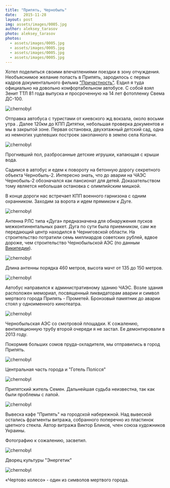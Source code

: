 ```yaml
---
title: "Припять, Чернобыль"
date:   2015-11-28
layout: post
img: assets/images/0005.jpg
author: aleksey_tarasov
photo: aleksey_tarasov
photos: 
  - assets/images/0005.jpg
  - assets/images/0005.jpg 
  - assets/images/0005.jpg 
  - assets/images/0005.jpg
--- 
```


Хотел поделиться своими впечатлениями поездки в зону отчуждения. Необъяснимое желание попасть в Припять, зародилось с первых кадров документального фильма ["Причастность"](https://www.youtube.com/watch?v=k2bVEh2RG7M). Ездил я туда официально на довольно комфортабельном автобусе. С собой взял Зенит ТТЛ 81 года выпуска и просроченную на 14 лет фотопленку Свема ДС-100.

<!--more-->

![chernobyl](https://drive.google.com/uc?export=download&id=0B0NRqCiUriFKdk9sR1MzaVM3bHM)

Отправка автобуса с туристами от киевского жд вокзала, около восьми утра . Далее 120км до КПП Дитятки, 
небольшая проверка документов и мы в закрытой зоне. Первая остановка, двухэтажный детский сад, одна из немногих уцелевших построек закопанного в землю села Копачи.

![chernobyl](https://drive.google.com/uc?export=download&id=0B0NRqCiUriFKX2hLOFNrbUhKQU0)

Прогнивший пол, разбросанные детские игрушки, капающая с крыши вода.

Садимся в автобус и едем к повороту на бетонную дорогу секретного объекта Чернобыль-2. Интересно знать, что до аварии на ЧАЭС Чернобыль-2 обозначался как пансионат для детей. Доказательством тому является небольшая остановка с олимпийским мишкой.

В конце дороги нас встречает КПП военного гарнизона с одним охранником. Заходим за ворота и идем прямиком к Дуге.

![chernobyl](https://drive.google.com/uc?export=download&id=0B0NRqCiUriFKUmZwR0lva2w0UWc)

Антенна РЛС типа «Дуга» предназначена для обнаружения пусков межконтинентальных ракет. Дуга по сути была приемником, сам же передающий центр находился в Черниговской области. На строительство потратили семь миллиардов советских рублей, вдвое дороже, чем строительство Чернобыльской АЭС (по данным [Википедии](https://ru.wikipedia.org/wiki/%D0%94%D1%83%D0%B3%D0%B0_%28%D1%80%D0%B0%D0%B4%D0%B8%D0%BE%D0%BB%D0%BE%D0%BA%D0%B0%D1%86%D0%B8%D0%BE%D0%BD%D0%BD%D0%B0%D1%8F_%D1%81%D1%82%D0%B0%D0%BD%D1%86%D0%B8%D1%8F%29)).

![chernobyl](https://drive.google.com/uc?export=download&id=0B0NRqCiUriFKRVRfRi1zOGRhR1k)

Длина антенны порядка 460 метров, высота мачт от 135 до 150 метров.

![chernobyl](https://drive.google.com/uc?export=download&id=0B0NRqCiUriFKZWVMZ0ZHeEdsLTA)

Автобус направился к административному зданию ЧАЭС. Возле здания расположен мемориал, посвященный ликвидаторам аварии и символ мертвого города Припять - Прометей. Бронзовый памятник до аварии стоял у одноименного кинотеатра.

![chernobyl](https://drive.google.com/uc?export=download&id=0B0NRqCiUriFKTlhHQUVyLUVrXzQ)

Чернобыльская АЭС со смотровой площадки. К сожалению, вентиляционную трубу второй очереди я не застал. Ее демонтировали в 2013 году.

Покормив больших сомов пруда-охладителя, мы отправились в город Припять.

![chernobyl](https://drive.google.com/uc?export=download&id=0B0NRqCiUriFKM2h3TmdPTEhMdEk)

Центральная часть города и "Готель Полiсся"

![chernobyl](https://drive.google.com/uc?export=download&id=0B0NRqCiUriFKMFNfTWk0aWNDc0E)

Припятский житель Семен. Дальнейшая судьба неизвестна, так как были проблемы с лапой. 

![chernobyl](https://drive.google.com/uc?export=download&id=0B0NRqCiUriFKZTZrRTdHcjdCVEU)

Вывеска кафе "Припять" на городской набережной. Над вывеской остались фрагменты витража, собранного поперечно из пластинок цветного стекла. Автор витража Виктор Блинов, член союза художников Украины.

Фотографию к сожалению, засветил.

![chernobyl](https://drive.google.com/uc?export=download&id=0B0NRqCiUriFKUmlyVnNYbWd5aWM)

Дворец культуры "Энергетик"

![chernobyl](https://drive.google.com/uc?export=download&id=0B0NRqCiUriFKV29odkN6MkdpMEE)

«Чертово колесо» - один из символов мертвого города.
